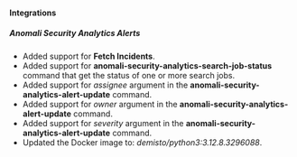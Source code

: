
#### Integrations

##### Anomali Security Analytics Alerts

- Added support for **Fetch Incidents**.
- Added support for **anomali-security-analytics-search-job-status** command that get the status of one or more search jobs.
- Added support for *assignee* argument in the **anomali-security-analytics-alert-update** command.
- Added support for *owner* argument in the **anomali-security-analytics-alert-update** command.
- Added support for *severity* argument in the **anomali-security-analytics-alert-update** command.
- Updated the Docker image to: *demisto/python3:3.12.8.3296088*.